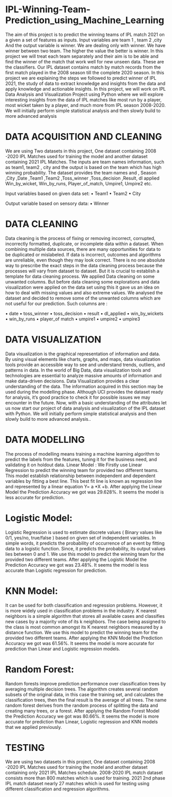 # IPL-Winning-Team-Prediction_using_Machine_Learning

The aim of this project is to predict the  winning teams of IPL match 2021 on a  given a set of features as inputs. Input variables are team 1 , team 2 ,city And the output variable is winner. We are dealing only with winner. We have winner   between two team. The higher the value the better is winner. In this project we will treat each team  separately and their aim is to be able and find the winner of the match that work well for new unseen data. These are the classifiers.
Our IPL dataset contains match by match records from the first match played in the 2008 season till the complete 2020 season.
 In this project we are explaining the steps we followed to predict winner of IPL 2021, the study of data to extract knowledge and insights from the data and apply knowledge and actionable insights. In this project, we will work on IPL Data Analysis and Visualization Project using Python where we will explore interesting insights from the data of IPL matches like most run by a player, most wicket taken by a player, and much more from IPL season 2008-2020. We will initially perform simple statistical analysis and then slowly build to more advanced analysis

# DATA ACQUISITION AND CLEANING  

We are using Two datasets in this project, One dataset containing 2008 -2020 IPL Matches used for training the model and another dataset containing 2021 IPL Matches. The inputs are team names information, such as team1, team2 , city and the output is based on the team which has high winning probability.
The dataset provides the team names and , Season ,City ,Date ,Team1 ,Team2 ,Toss_winner ,Toss_decision ,Result, dl applied  Win_by_wicket, Win_by_runs,
Player_of_match, Umpire1, Umpire2 etc. 

Input variables based on given data set: 
•	Team1
•	Team2
•	City

Output variable based on sensory data: 
•	Winner


# DATA CLEANING
Data cleaning is the process of fixing or removing incorrect, corrupted, incorrectly formatted, duplicate, or incomplete data within a dataset. When combining multiple data sources, there are many opportunities for data to be duplicated or mislabeled. If data is incorrect, outcomes and algorithms are unreliable, even though they may look correct. There is no one absolute way to prescribe the exact steps in the data cleaning process because the processes will vary from dataset to dataset. But it is crucial to establish a template for data cleaning process. We applied Data cleaning on some unwanted columns. But before data cleaning some explorations and data visualization were applied on the data set using this it gave us an idea on how to deal with missing values and also extreme values.
We analysed the dataset and decided to remove some of the unwanted columns which are not useful for our prediction.  Such columns are :  

•	date
•	toss_winner
•	toss_decision
•	result
•	dl_applied
•	win_by_wickets
•	win_by_runs
•	player_of match
•	umpire1
•	umpire2
•	umpire3

# DATA VISUALIZATION 
Data visualization is the graphical representation of information and data. By using visual elements like charts, graphs, and maps, data visualization tools provide an accessible way to see and understand trends, outliers, and patterns in data. In the world of Big Data, data visualization tools and technologies are essential to analyze massive amounts of information and make data-driven decisions.
Data Visualization provides a clear understanding of the data. The information acquired in this section may be used during the modelling phase. 
Although UCI provides the dataset ready for analysis, it’s good practice to check it for possible issues we may encounter in the future. 
 Now, with a basic understanding of the attributes let us now start our project of data analysis and visualization of the IPL dataset with Python. We will initially perform simple statistical analysis and then slowly build to more advanced analysis.. 



# DATA MODELLING 
The process of modelling means training a machine learning algorithm to predict the labels from the features, tuning it for the business need, and validating it on holdout data.
Linear  Model : We Firstly use Linear Regression to predict the winning team for provided two different teams. This model establish relationship between independent and dependent variables by fitting a best line. This best fit line is known as regression line and represented by a linear equation Y= a *X +b. After applying the Linear Model the Prediction Accuracy we got was 29.628%. It seems the model is less accurate for prediction.

# Logistic Model:
Logistic Regression is used to estimate discrete values ( Binary values like 0/1, yes/no, true/false ) based on given set of independent variables. In simple words, it predicts the probability of occurrence of an event by fitting data to a logistic function. Since, it predicts the probability, its output values lies between 0 and 1. We use this model to predict the winning team for the provided two different teams. After applying the Logistic Model the Prediction Accuracy we got was 23.48%. It seems the model is less accurate than Logistic regression for prediction.

# KNN Model:
It can be used for both classification and regression problems. However, it is more widely used in classification problems in the industry. K nearest neighbors is a simple algorithm that stores all available cases and classifies new cases by a majority vote of its k neighbors. The case being assigned to the class is most common amongst its K nearest neighbors measured by a distance function. We use this model to predict the winning team for the provided two different teams. After applying the KNN Model the Prediction Accuracy we got was 61.56%. It seems the model is more accurate for prediction than Linear and Logistic regression models.

# Random Forest:
Random forests improve prediction performance over classification trees by averaging multiple decision trees. The algorithm creates several random subsets of the original data, in this case the training set, and calculates the classification trees, then the final result is the average of all trees. The name random forest derives from the random process of splitting the data and creating many trees, or a forest. After applying the Random Forest Model the Prediction Accuracy we got was 80.66%. It seems the model is more accurate for prediction than Linear, Logistic regression and KNN models that we applied previously.


# TESTING 
We are using two datasets in this project, One dataset containing 2008 -2020 IPL Matches used for training the model and another dataset containing only 2021 IPL Matches schedule. 2008-2020 IPL match dataset consists more than 800 matches which is used for training.
2021  2nd phase IPL match dataset nearly 27 matches which is used for testing using different classification and regression algorithms.






